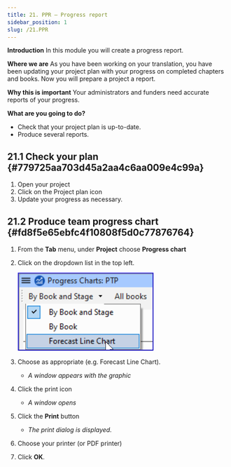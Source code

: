 ```yaml
---
title: 21. PPR – Progress report
sidebar_position: 1
slug: /21.PPR
---
```




**Introduction**
In this module you will create a progress report.


**Where we are**
As you have been working on your translation, you have been updating your project plan with your progress on completed chapters and books. Now you will prepare a project a report.


**Why this is important**
Your administrators and funders need accurate reports of your progress.


**What are you going to do?**

- Check that your project plan is up-to-date.
- Produce several reports.

## 21.1 Check your plan {#779725aa703d45a2aa4c6aa009e4c99a}

1. Open your project
1. Click on the Project plan icon
1. Update your progress as necessary.

## 21.2 Produce team progress chart {#fd8f5e65ebfc4f10808f5d0c77876764}

1. From the **Tab** menu, under **Project** choose **Progress chart**
1. Click on the dropdown list in the top left.

	![](/notion_imgs/277798433.png)

1. Choose as appropriate (e.g. Forecast Line Chart).
	- _A window appears with the graphic_
1. Click the print icon
	- _A window opens_
1. Click the **Print** button
	- _The print dialog is displayed._
1. Choose your printer (or PDF printer)
1. Click **OK**.
